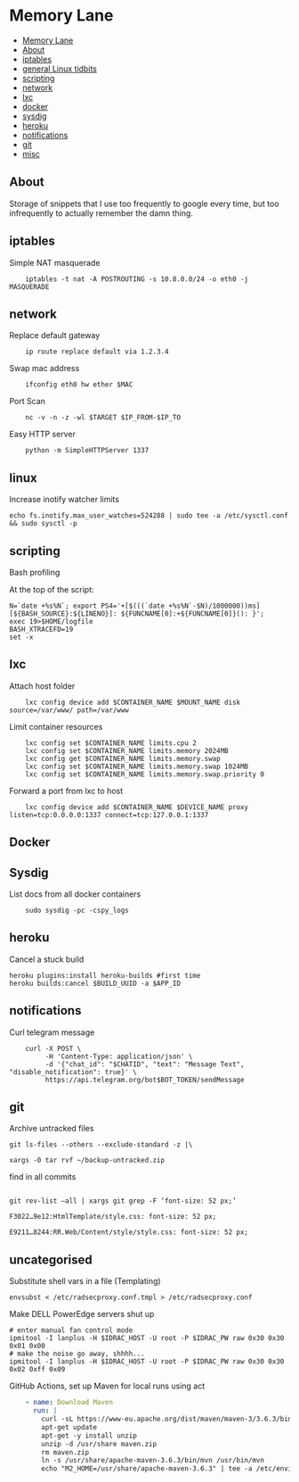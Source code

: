 # Memory Lane

  * [Memory Lane](#memory-lane)
  * [About](#About)
  * [iptables](#iptables)
  * [general Linux tidbits](#linux)
  * [scripting](#scripting)
  * [network](#network)
  * [lxc](#lxc)
  * [docker](#docker)
  * [sysdig](#sysdig)
  * [heroku](#heroku)
  * [notifications](#notifications)  
  * [git](#git)
  * [misc](#uncategorised)

## About

Storage of snippets that I use too frequently to google every time, but too infrequently to actually remember the damn thing.

## iptables

Simple NAT masquerade

```shell
    iptables -t nat -A POSTROUTING -s 10.8.0.0/24 -o eth0 -j MASQUERADE 
```

## network

Replace default gateway

```shell
    ip route replace default via 1.2.3.4
```

Swap mac address

```shell
    ifconfig eth0 hw ether $MAC
```

Port Scan

```shell
    nc -v -n -z -wl $TARGET $IP_FROM-$IP_TO
```

Easy HTTP server

```shell
    python -m SimpleHTTPServer 1337
```

## linux

Increase inotify watcher limits

```shell
echo fs.inotify.max_user_watches=524288 | sudo tee -a /etc/sysctl.conf && sudo sysctl -p
```

## scripting

Bash profiling

At the top of the script:
```shell
N=`date +%s%N`; export PS4='+[$(((`date +%s%N`-$N)/1000000))ms][${BASH_SOURCE}:${LINENO}]: ${FUNCNAME[0]:+${FUNCNAME[0]}(): }';
exec 19>$HOME/logfile
BASH_XTRACEFD=19
set -x
```

## lxc

Attach host folder

```shell
    lxc config device add $CONTAINER_NAME $MOUNT_NAME disk source=/var/www/ path=/var/www
```

Limit container resources

```shell
    lxc config set $CONTAINER_NAME limits.cpu 2
    lxc config set $CONTAINER_NAME limits.memory 2024MB
    lxc config get $CONTAINER_NAME limits.memory.swap 
    lxc config set $CONTAINER_NAME limits.memory.swap 1024MB
    lxc config set $CONTAINER_NAME limits.memory.swap.priority 0
```

Forward a port from lxc to host

```shell
    lxc config device add $CONTAINER_NAME $DEVICE_NAME proxy listen=tcp:0.0.0.0:1337 connect=tcp:127.0.0.1:1337
```

## Docker


## Sysdig 

List docs from all docker containers

```shell
	sudo sysdig -pc -cspy_logs
```

## heroku

Cancel a stuck build
```shell
heroku plugins:install heroku-builds #first time
heroku builds:cancel $BUILD_UUID -a $APP_ID
```

## notifications

Curl telegram message

```shell
	curl -X POST \
	     -H 'Content-Type: application/json' \
	     -d '{"chat_id": "$CHATID", "text": "Message Text", "disable_notification": true}' \
	     https://api.telegram.org/bot$BOT_TOKEN/sendMessage
```

## git

Archive untracked files

```
git ls-files --others --exclude-standard -z |\

xargs -0 tar rvf ~/backup-untracked.zip
```

find in all commits

```

git rev-list –all | xargs git grep -F ‘font-size: 52 px;’

F3022…9e12:HtmlTemplate/style.css: font-size: 52 px;

E9211…8244:RR.Web/Content/style/style.css: font-size: 52 px;
```

## uncategorised 

Substitute shell vars in a file (Templating)

```shell
envsubst < /etc/radsecproxy.conf.tmpl > /etc/radsecproxy.conf
```

Make DELL PowerEdge servers shut up

```shell
# enter manual fan control mode
ipmitool -I lanplus -H $IDRAC_HOST -U root -P $IDRAC_PW raw 0x30 0x30 0x01 0x00 
# make the noise go away, shhhh...
ipmitool -I lanplus -H $IDRAC_HOST -U root -P $IDRAC_PW raw 0x30 0x30 0x02 0xff 0x09
```

GitHub Actions, set up Maven for local runs using act

```yaml
    - name: Download Maven
      run: |
        curl -sL https://www-eu.apache.org/dist/maven/maven-3/3.6.3/binaries/apache-maven-3.6.3-bin.zip -o maven.zip
        apt-get update
        apt-get -y install unzip
        unzip -d /usr/share maven.zip
        rm maven.zip
        ln -s /usr/share/apache-maven-3.6.3/bin/mvn /usr/bin/mvn
        echo "M2_HOME=/usr/share/apache-maven-3.6.3" | tee -a /etc/environment
```